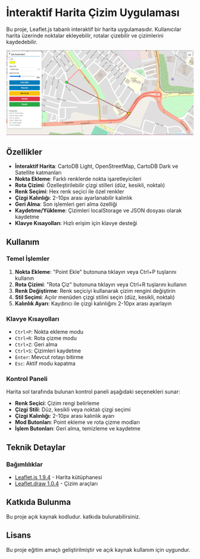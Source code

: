 # İnteraktif Harita Çizim Uygulaması

Bu proje, Leaflet.js tabanlı interaktif bir harita uygulamasıdır. Kullanıcılar harita üzerinde noktalar ekleyebilir, rotalar çizebilir ve çizimlerini kaydedebilir.



<img src="src/assets/app.png" alt="Uygulama Ekran Görüntüsü" width="600">

## Özellikler

- **İnteraktif Harita**: CartoDB Light, OpenStreetMap, CartoDB Dark ve Satellite katmanları
- **Nokta Ekleme**: Farklı renklerde nokta işaretleyicileri
- **Rota Çizimi**: Özelleştirilebilir çizgi stilleri (düz, kesikli, noktalı)
- **Renk Seçimi**: Hex renk seçici ile özel renkler
- **Çizgi Kalınlığı**: 2-10px arası ayarlanabilir kalınlık
- **Geri Alma**: Son işlemleri geri alma özelliği
- **Kaydetme/Yükleme**: Çizimleri localStorage ve JSON dosyası olarak kaydetme
- **Klavye Kısayolları**: Hızlı erişim için klavye desteği


## Kullanım

### Temel İşlemler

1. **Nokta Ekleme**: "Point Ekle" butonuna tıklayın veya Ctrl+P tuşlarını kullanın
2. **Rota Çizimi**: "Rota Çiz" butonuna tıklayın veya Ctrl+R tuşlarını kullanın
3. **Renk Değiştirme**: Renk seçiciyi kullanarak çizim rengini değiştirin
4. **Stil Seçimi**: Açılır menüden çizgi stilini seçin (düz, kesikli, noktalı)
5. **Kalınlık Ayarı**: Kaydırıcı ile çizgi kalınlığını 2-10px arası ayarlayın

### Klavye Kısayolları

- `Ctrl+P`: Nokta ekleme modu
- `Ctrl+R`: Rota çizme modu
- `Ctrl+Z`: Geri alma
- `Ctrl+S`: Çizimleri kaydetme
- `Enter`: Mevcut rotayı bitirme
- `Esc`: Aktif modu kapatma

### Kontrol Paneli

Harita sol tarafında bulunan kontrol paneli aşağıdaki seçenekleri sunar:

- **Renk Seçici**: Çizim rengi belirleme
- **Çizgi Stili**: Düz, kesikli veya noktalı çizgi seçimi
- **Çizgi Kalınlığı**: 2-10px arası kalınlık ayarı
- **Mod Butonları**: Point ekleme ve rota çizme modları
- **İşlem Butonları**: Geri alma, temizleme ve kaydetme

## Teknik Detaylar

### Bağımlılıklar

- [Leaflet.js 1.9.4](https://leafletjs.com/) - Harita kütüphanesi
- [Leaflet.draw 1.0.4](https://github.com/Leaflet/Leaflet.draw) - Çizim araçları



## Katkıda Bulunma

Bu proje açık kaynak kodludur. katkıda bulunabilirsiniz. 

## Lisans

Bu proje eğitim amaçlı geliştirilmiştir ve açık kaynak kullanım için uygundur.

